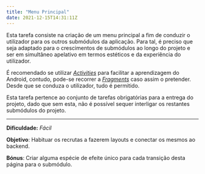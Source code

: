 ```yaml
---
title: "Menu Principal"
date: 2021-12-15T14:31:11Z
---
```


Esta tarefa consiste na criação de um menu principal a fim de conduzir o utilizador para os outros submódulos da aplicação.
Para tal, é preciso que seja adaptado para o crescimentos de submódulos ao longo do projeto e ser em simultâneo apelativo em termos estéticos e da experiência do utilizador.

É recomendado se utilizar [*Activities*](https://developer.android.com/reference/android/app/Activity) para facilitar a aprendizagem do Android, contudo, pode-se recorrer a [*Fragments*](https://developer.android.com/guide/fragments) caso assim o pretender. 
Desde que se conduza o utilizador, tudo é permitido.

Esta tarefa pertence ao conjunto de tarefas obrigatórias para a entrega do projeto, dado que sem esta, não é possível sequer interligar os restantes submódulos do projeto.

---

**Dificuldade:** *Fácil*

**Objetivo**: Habituar os recrutas a fazerem layouts e conectar os mesmos ao backend.

**Bónus**: Criar alguma espécie de efeite único para cada transição desta página para o submódulo.